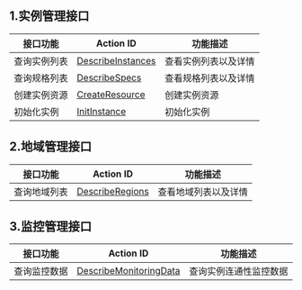 ## 1.实例管理接口
| 接口功能 | Action ID | 功能描述 | 
|---------|---------|---------|
| 查询实例列表 | [DescribeInstances](/doc/api/449/6878) | 查看实例列表以及详情 |
| 查询规格列表 | [DescribeSpecs](/doc/api/449/6878) | 查看规格列表以及详情 |
| 创建实例资源 | [CreateResource](/doc/api/449/6878) | 创建实例资源 |
| 初始化实例 | [InitInstance](/doc/api/449/6878) | 初始化实例 |

## 2.地域管理接口
| 接口功能 | Action ID | 功能描述 | 
|---------|---------|---------|
| 查询地域列表 | [DescribeRegions](/doc/api/449/6878) | 查看地域列表以及详情 |

## 3.监控管理接口
| 接口功能 | Action ID | 功能描述 | 
|---------|---------|---------|
| 查询监控数据 | [DescribeMonitoringData](/doc/api/449/6878) | 查询实例连通性监控数据 |

